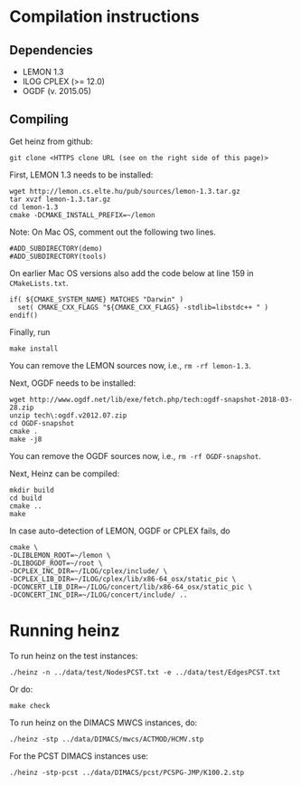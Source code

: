 Compilation instructions
========================

Dependencies
------------

* LEMON 1.3
* ILOG CPLEX (>= 12.0)
* OGDF (v. 2015.05)

Compiling
---------

Get heinz from github:

    git clone <HTTPS clone URL (see on the right side of this page)>


First, LEMON 1.3 needs to be installed:

    wget http://lemon.cs.elte.hu/pub/sources/lemon-1.3.tar.gz
    tar xvzf lemon-1.3.tar.gz
    cd lemon-1.3
    cmake -DCMAKE_INSTALL_PREFIX=~/lemon

Note: On Mac OS, comment out the following two lines.

    #ADD_SUBDIRECTORY(demo)
    #ADD_SUBDIRECTORY(tools)

On earlier Mac OS versions also add the code below at line 159 in `CMakeLists.txt`. 
   
    if( ${CMAKE_SYSTEM_NAME} MATCHES "Darwin" )
      set( CMAKE_CXX_FLAGS "${CMAKE_CXX_FLAGS} -stdlib=libstdc++ " )
    endif()

Finally, run

    make install
    
You can remove the LEMON sources now, i.e., `rm -rf lemon-1.3`.

Next, OGDF needs to be installed:

    wget http://www.ogdf.net/lib/exe/fetch.php/tech:ogdf-snapshot-2018-03-28.zip
    unzip tech\:ogdf.v2012.07.zip
    cd OGDF-snapshot
    cmake .
    make -j8
    
You can remove the OGDF sources now, i.e., `rm -rf OGDF-snapshot`. 

Next, Heinz can be compiled:

    mkdir build
    cd build
    cmake ..
    make
    
In case auto-detection of LEMON, OGDF or CPLEX fails, do

    cmake \
    -DLIBLEMON_ROOT=~/lemon \
    -DLIBOGDF_ROOT=~/root \
    -DCPLEX_INC_DIR=~/ILOG/cplex/include/ \
    -DCPLEX_LIB_DIR=~/ILOG/cplex/lib/x86-64_osx/static_pic \
    -DCONCERT_LIB_DIR=~/ILOG/concert/lib/x86-64_osx/static_pic \
    -DCONCERT_INC_DIR=~/ILOG/concert/include/ ..

Running heinz
=============

To run heinz on the test instances:

    ./heinz -n ../data/test/NodesPCST.txt -e ../data/test/EdgesPCST.txt

Or do:

    make check
    
To run heinz on the DIMACS MWCS instances, do:

    ./heinz -stp ../data/DIMACS/mwcs/ACTMOD/HCMV.stp
    
For the PCST DIMACS instances use:

    ./heinz -stp-pcst ../data/DIMACS/pcst/PCSPG-JMP/K100.2.stp
